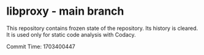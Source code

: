 # libproxy - main branch

This repository contains frozen state of the repository.
Its history is cleared. It is used only for static code
analysis with Codacy.

Commit Time: 1703400447